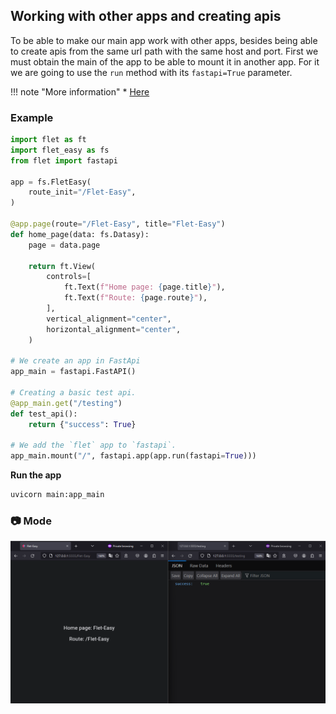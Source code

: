 ## Working with other apps and creating apis
To be able to make our main app work with other apps, besides being able to create apis from the same url path with the same host and port. First we must obtain the main of the app to be able to mount it in another app. For it we are going to use the `run` method with its `fastapi=True` parameter.

!!! note "More information"
    * [Here](https://flet.dev/docs/guides/python/deploying-web-app/running-flet-with-fastapi#hosting-multiple-flet-apps-under-the-same-domain)

### **Example**
```python title="main.py" hl_lines="3 23 26 31"
import flet as ft
import flet_easy as fs
from flet import fastapi

app = fs.FletEasy(
    route_init="/Flet-Easy",
)

@app.page(route="/Flet-Easy", title="Flet-Easy")
def home_page(data: fs.Datasy):
    page = data.page

    return ft.View(
        controls=[
            ft.Text(f"Home page: {page.title}"),
            ft.Text(f"Route: {page.route}"),
        ],
        vertical_alignment="center",
        horizontal_alignment="center",
    )

# We create an app in FastApi
app_main = fastapi.FastAPI()

# Creating a basic test api.
@app_main.get("/testing")
def test_api():
    return {"success": True}

# We add the `flet` app to `fastapi`.
app_main.mount("/", fastapi.app(app.run(fastapi=True)))

```

**Run the app**
```bash
uvicorn main:app_main
```

### 📷 **Mode**
![app](assets/images/app-api.png "app-api")
